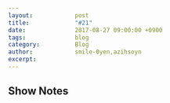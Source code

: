 ```yaml
---
layout:            post
title:             "#21"
date:              2017-08-27 09:00:00 +0900
tags:              blog
category:          Blog
author:            smile-0yen,azihsoyn
excerpt:           
---
```


## Show Notes
